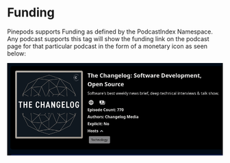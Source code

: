 # Funding

Pinepods supports Funding as defined by the PodcastIndex Namespace. Any podcast supports this tag will show the funding link on the podcast page for that particular podcast in the form of a monetary icon as seen below:

![Funding Button](../../static/img/funding.png)

